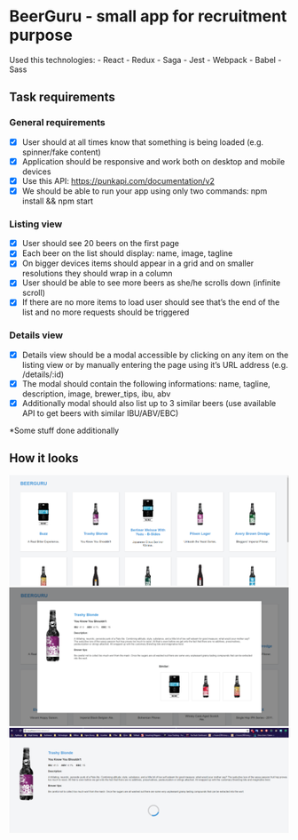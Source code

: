 # BeerGuru - small app for recruitment purpose

Used this technologies:
    - React
    - Redux
    - Saga
    - Jest
    - Webpack
    - Babel
    - Sass

## Task requirements

### General requirements
- [x] User should at all times know that something is being loaded (e.g. spinner/fake content)
- [x] Application should be responsive and work both on desktop and mobile devices
- [x] Use this API: https://punkapi.com/documentation/v2
- [x] We should be able to run your app using only two commands: npm install && npm start

### Listing view
- [x] User should see 20 beers on the first page
- [x] Each beer on the list should display: name, image, tagline
- [x] On bigger devices items should appear in a grid and on smaller resolutions they should wrap in a column
- [x] User should be able to see more beers as she/he scrolls down (infinite scroll)
- [x] If there are no more items to load user should see that’s the end of the list and no more requests should be triggered

### Details view
- [x] Details view should be a modal accessible by clicking on any item on the listing view or by manually entering the page using it’s URL address (e.g. /details/:id)
- [x] The modal should contain the following informations: name, tagline, description, image, brewer_tips, ibu, abv
- [x] Additionally modal should also list up to 3 similar beers (use available API to get beers with similar IBU/ABV/EBC)

*Some stuff done additionally

## How it looks

![Main page](/readme_photos/MainPage.png "Main page")
![Modal](/readme_photos/Modal.png "Modal")
![StaticSite](/readme_photos/StaticSite.png "StaticSite")
